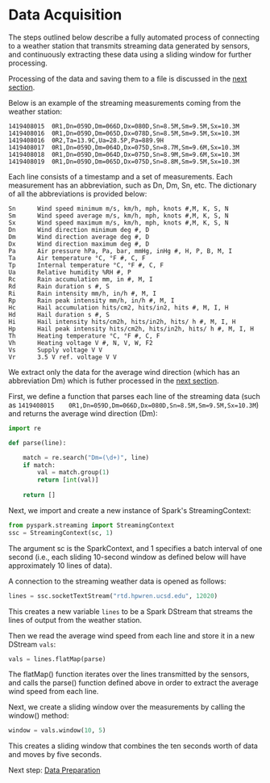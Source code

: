 # Data Acquisition

The steps outlined below describe a fully automated process of connecting to a weather station that transmits streaming data generated by sensors, and continuously extracting these data using a sliding window for further processing.

Processing of the data and saving them to a file is discussed in the [next section](https://github.com/eagronin/weather-streaming-spark-prepare).

Below is an example of the streaming measurements coming from the weather station:

```
1419408015	0R1,Dn=059D,Dm=066D,Dx=080D,Sn=8.5M,Sm=9.5M,Sx=10.3M
1419408016	0R1,Dn=059D,Dm=065D,Dx=078D,Sn=8.5M,Sm=9.5M,Sx=10.3M
1419408016	0R2,Ta=13.9C,Ua=28.5P,Pa=889.9H
1419408017	0R1,Dn=059D,Dm=064D,Dx=075D,Sn=8.7M,Sm=9.6M,Sx=10.3M
1419408018	0R1,Dn=059D,Dm=064D,Dx=075D,Sn=8.9M,Sm=9.6M,Sx=10.3M
1419408019	0R1,Dn=059D,Dm=065D,Dx=075D,Sn=8.8M,Sm=9.5M,Sx=10.3M
```

Each line consists of a timestamp and a set of measurements.  Each measurement has an abbreviation, such as Dn, Dm, Sn, etc.  The dictionary of all the abbreviations is provided below:

```
Sn      Wind speed minimum m/s, km/h, mph, knots #,M, K, S, N
Sm      Wind speed average m/s, km/h, mph, knots #,M, K, S, N
Sx      Wind speed maximum m/s, km/h, mph, knots #,M, K, S, N
Dn      Wind direction minimum deg #, D
Dm      Wind direction average deg #, D
Dx      Wind direction maximum deg #, D
Pa      Air pressure hPa, Pa, bar, mmHg, inHg #, H, P, B, M, I
Ta      Air temperature °C, °F #, C, F
Tp      Internal temperature °C, °F #, C, F
Ua      Relative humidity %RH #, P
Rc      Rain accumulation mm, in #, M, I
Rd      Rain duration s #, S
Ri      Rain intensity mm/h, in/h #, M, I
Rp      Rain peak intensity mm/h, in/h #, M, I
Hc      Hail accumulation hits/cm2, hits/in2, hits #, M, I, H
Hd      Hail duration s #, S
Hi      Hail intensity hits/cm2h, hits/in2h, hits/ h #, M, I, H
Hp      Hail peak intensity hits/cm2h, hits/in2h, hits/ h #, M, I, H
Th      Heating temperature °C, °F #, C, F
Vh      Heating voltage V #, N, V, W, F2
Vs      Supply voltage V V
Vr      3.5 V ref. voltage V V
```

We extract only the data for the average wind direction (which has an abbreviation Dm) which is futher processed in the [next section](https://github.com/eagronin/weather-streaming-spark-prepare).

First, we define a function that parses each line of the streaming data (such as `1419408015	0R1,Dn=059D,Dm=066D,Dx=080D,Sn=8.5M,Sm=9.5M,Sx=10.3M`) and returns the average wind direction (Dm):

```python
import re

def parse(line):

    match = re.search("Dm=(\d+)", line)
    if match:
        val = match.group(1)
        return [int(val)]
        
    return []
```

Next, we import and create a new instance of Spark's StreamingContext:

```python
from pyspark.streaming import StreamingContext
ssc = StreamingContext(sc, 1)                                
```

The argument sc is the SparkContext, and 1 specifies a batch interval of one second (i.e., each sliding 10-second window as defined below will have approximately 10 lines of data).

A connection to the streaming weather data is opened as follows:

```python
lines = ssc.socketTextStream("rtd.hpwren.ucsd.edu", 12020)
```

This creates a new variable `lines` to be a Spark DStream that streams the lines of output from the weather station.

Then we read the average wind speed from each line and store it in a new DStream `vals`:

```python
vals = lines.flatMap(parse)
```

The flatMap() function iterates over the lines transmitted by the sensors, and calls the parse() function defined above in order to extract the average wind speed from each line.

Next, we create a sliding window over the measurements by calling the window() method:

```python
window = vals.window(10, 5)
```

This creates a sliding window that combines the ten seconds worth of data and moves by five seconds.

Next step: [Data Preparation](https://github.com/eagronin/weather-streaming-spark-prepare)
